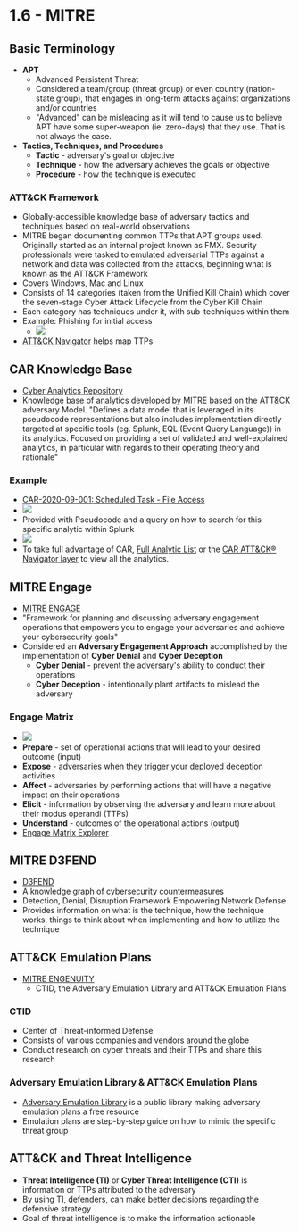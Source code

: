 # 1.6 - MITRE
## Basic Terminology
- **APT**
	- Advanced Persistent Threat
	- Considered a team/group (threat group) or even country (nation-state group), that engages in long-term attacks against organizations and/or countries
	- "Advanced" can be misleading as it will tend to cause us to believe APT have some super-weapon (ie. zero-days) that they use. That is not always the case.
- **Tactics, Techniques, and Procedures**
	- **Tactic** - adversary's goal or objective
	- **Technique** - how the adversary achieves the goals or objective
	- **Procedure** - how the technique is executed
### ATT&CK Framework
- Globally-accessible knowledge base of adversary tactics and techniques based on real-world observations
- MITRE began documenting common TTPs that APT groups used. Originally started as an internal project known as FMX. Security professionals were tasked to emulated adversarial TTPs against a network and data was collected from the attacks, beginning what is known as the ATT&CK Framework
- Covers Windows, Mac and Linux
- Consists of 14 categories (taken from the Unified Kill Chain) which cover the seven-stage Cyber Attack Lifecycle from the Cyber Kill Chain
- Each category has techniques under it, with sub-techniques within them
- Example: Phishing for initial access
	- ![](assets/Pasted%20image%2020241010134641.png)
- [ATT&CK Navigator](https://mitre-attack.github.io/attack-navigator//#layerURL=https%3A%2F%2Fattack.mitre.org%2Fgroups%2FG0008%2FG0008-enterprise-layer.json) helps map TTPs
## CAR Knowledge Base
- [Cyber Analytics Repository](https://car.mitre.org/)
- Knowledge base of analytics developed by MITRE based on the ATT&CK adversary Model. "Defines a data model that is leveraged in its pseudocode representations but also includes implementation directly targeted at specific tools (eg. Splunk, EQL (Event Query Language)) in its analytics. Focused on providing a set of validated and well-explained analytics, in particular with regards to their operating theory and rationale"
### Example
- [CAR-2020-09-001: Scheduled Task - File Access](https://car.mitre.org/analytics/CAR-2020-09-001/)
- ![](assets/Pasted%20image%2020241010135723.png)
- Provided with Pseudocode and a query on how to search for this specific analytic within Splunk
- ![](assets/Pasted%20image%2020241010135804.png)
- To take full advantage of CAR, [Full Analytic List](https://car.mitre.org/analytics) or the [CAR ATT&CK® Navigator layer](https://mitre-attack.github.io/attack-navigator/#layerURL=https://raw.githubusercontent.com/mitre-attack/car/master/docs/coverage/car_analytic_coverage_04_05_2022.json) to view all the analytics.
## MITRE Engage
- [MITRE ENGAGE](https://engage.mitre.org/)
- "Framework for planning and discussing adversary engagement operations that empowers you to engage your adversaries and achieve your cybersecurity goals"
- Considered an **Adversary Engagement Approach** accomplished by the implementation of **Cyber Denial** and **Cyber Deception**
	- **Cyber Denial** - prevent the adversary's ability to conduct their operations
	- **Cyber Deception** - intentionally plant artifacts to mislead the adversary
### Engage Matrix
- ![](assets/Pasted%20image%2020241010141314.png)
- **Prepare** - set of operational actions that will lead to your desired outcome (input)
- **Expose** - adversaries when they trigger your deployed deception activities
- **Affect** - adversaries by performing actions that will have a negative impact on their operations
- **Elicit** - information by observing the adversary and learn more about their modus operandi (TTPs)
- **Understand** - outcomes of the operational actions (output)
- [Engage Matrix Explorer](https://engage.mitre.org/matrix)
## MITRE D3FEND
- [D3FEND](https://d3fend.mitre.org/)
- A knowledge graph of cybersecurity countermeasures
- Detection, Denial, Disruption Framework Empowering Network Defense
- Provides information on what is the technique, how the technique works, things to think about when implementing and how to utilize the technique
## ATT&CK Emulation Plans
- [MITRE ENGENUITY](https://mitre-engenuity.org/)
	- CTID, the Adversary Emulation Library and ATT&CK Emulation Plans
### CTID
- Center of Threat-informed Defense
- Consists of various companies and vendors around the globe
- Conduct research on cyber threats and their TTPs and share this research
### Adversary Emulation Library & ATT&CK Emulation Plans
- [Adversary Emulation Library](https://mitre-engenuity.org/cybersecurity/center-for-threat-informed-defense/adversary-emulation-library/) is a public library making adversary emulation plans a free resource
- Emulation plans are step-by-step guide on how to mimic the specific threat group
## ATT&CK and Threat Intelligence
- **Threat Intelligence (TI)** or **Cyber Threat Intelligence (CTI)** is information or TTPs attributed to the adversary
- By using TI, defenders, can make better decisions regarding the defensive strategy
- Goal of threat intelligence is to make the information actionable
